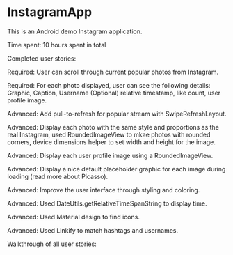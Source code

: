 # InstagramApp
This is an Android demo Instagram application.

Time spent: 10 hours spent in total

Completed user stories:

 Required: User can scroll through current popular photos from Instagram.
 
 Required: For each photo displayed, user can see the following details: Graphic, Caption, Username
	   (Optional) relative timestamp, like count, user profile image.
 
 Advanced: Add pull-to-refresh for popular stream with SwipeRefreshLayout.
 
 Advanced: Display each photo with the same style and proportions as the real Instagram, 
	   used RoundedImageView to mkae photos with rounded corners, device dimensions helper to set width and height for the image.

 Advanced: Display each user profile image using a RoundedImageView.

 Advanced: Display a nice default placeholder graphic for each image during loading (read more about Picasso).

 Advanced: Improve the user interface through styling and coloring.

 Advanced: Used DateUtils.getRelativeTimeSpanString to display time.

 Advanced: Used Material design to find icons.
 
 Advanced: Used Linkify to match hashtags and usernames.

 Walkthrough of all user stories:


